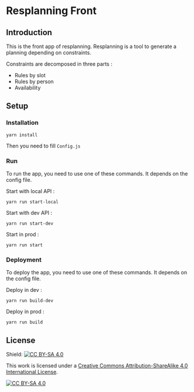 # Resplanning Front

## Introduction

This is the front app of resplanning. Resplanning is a tool to generate a planning depending on constraints.

Constraints are decomposed in three parts :
* Rules by slot
* Rules by person 
* Availability

## Setup

### Installation

`yarn install`

Then you need to fill `Config.js` 

### Run

To run the app, you need to use one of these commands. It depends on the config file.

Start with local API : 

`yarn run start-local`

Start with dev API :

`yarn run start-dev`

Start in prod :

`yarn run start`

### Deployment

To deploy the app, you need to use one of these commands. It depends on the config file.

Deploy in dev :

`yarn run build-dev`

Deploy in prod :

`yarn run build`

## License

Shield: [![CC BY-SA 4.0][cc-by-sa-shield]][cc-by-sa]

This work is licensed under a
[Creative Commons Attribution-ShareAlike 4.0 International License][cc-by-sa].

[![CC BY-SA 4.0][cc-by-sa-image]][cc-by-sa]

[cc-by-sa]: http://creativecommons.org/licenses/by-sa/4.0/
[cc-by-sa-image]: https://licensebuttons.net/l/by-sa/4.0/88x31.png
[cc-by-sa-shield]: https://img.shields.io/badge/License-CC%20BY--SA%204.0-lightgrey.svg
